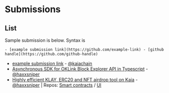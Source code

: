 # Submissions

## List
Sample submission is below. Syntax is 
```
- [example submission link](https://github.com/example-link) - [github handle](https://github.com/github-handle)
```
- [example submission link](https://github.com/kaiachain.kaia-dapp-mono) - [@kaiachain](https://github.com/kaiachain)
- [Asynchronous SDK for OKLink Block Explorer API in Typescript](https://github.com/haxxsniper/oklink-ts) - [@haxxsniper](https://github.com/haxxsniper)
- [Highly efficient KLAY, ERC20 and NFT airdrop tool on Kaia](https://gaslite-ui.vercel.app/) - [@haxxsniper](https://github.com/haxxsniper) | Repos: [Smart contracts](https://github.com/haxxsniper/gaslite-drop-contracts) / [UI](https://github.com/haxxsniper/gaslite-ui)